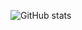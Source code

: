 ![GitHub stats](https://github-readme-stats.vercel.app/api?username=justsoleo&theme=dark&show_icons=true)
